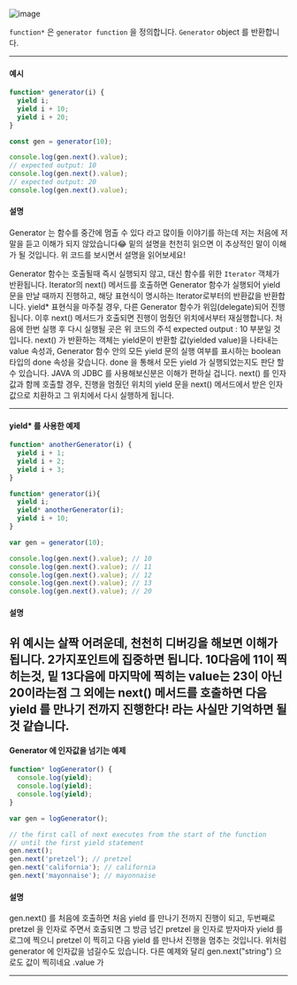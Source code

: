 ![image](https://user-images.githubusercontent.com/69495129/148337453-4cc28dc8-5dd7-4f8e-b60f-52ee49740b7d.png)

`function*` 은 `generator function` 을 정의합니다. `Generator` object 를 반환합니다. 

---

#### 예시

```javascript
function* generator(i) {
  yield i;
  yield i + 10;
  yield i + 20;
}

const gen = generator(10);

console.log(gen.next().value);
// expected output: 10
console.log(gen.next().value);
// expected output: 20
console.log(gen.next().value);
```

#### 설명

Generator 는 함수를 중간에 멈출 수 있다 라고 많이들 이야기를 하는데 저는 처음에 저말을 듣고 이해가 되지 않았습니다😂
밑의 설명을 천천히 읽으면 이 추상적인 말이 이해가 될 것입니다. 위 코드를 보시면서 설명을 읽어보세요!

Generator 함수는 호출될때 즉시 실행되지 않고, 대신 함수를 위한 `Iterator` 객체가 반환됩니다. Iterator의 next() 메서드를 호출하면 Generator 함수가 실행되어 yield 문을 만날 때까지 진행하고, 해당 표현식이 명시하는 Iterator로부터의 반환값을 반환합니다. yield* 표현식을 마주칠 경우, 다른 Generator 함수가 위임(delegate)되어 진행됩니다. 이후 next() 메서드가 호출되면 진행이 멈췄던 위치에서부터 재실행합니다. 처음에 한번 실행 후 다시 실행될 곳은 위 코드의 주석 expected output : 10 부분일 것 입니다. next() 가 반환하는 객체는 yield문이 반환할 값(yielded value)을 나타내는 value 속성과, Generator 함수 안의 모든 yield 문의 실행 여부를 표시하는 boolean 타입의 done 속성을 갖습니다. done 을 통해서 모든 yield 가 실행되었는지도 판단 할 수 있습니다. JAVA 의 JDBC 를 사용해보신분은 이해가 편하실 겁니다. next() 를 인자값과 함께 호출할 경우, 진행을 멈췄던 위치의 yield 문을  next() 메서드에서 받은 인자값으로 치환하고 그 위치에서 다시 실행하게 됩니다.

---
#### yield* 를 사용한 예제


```javascript
function* anotherGenerator(i) {
  yield i + 1;
  yield i + 2;
  yield i + 3;
}

function* generator(i){
  yield i;
  yield* anotherGenerator(i);
  yield i + 10;
}

var gen = generator(10);

console.log(gen.next().value); // 10
console.log(gen.next().value); // 11
console.log(gen.next().value); // 12
console.log(gen.next().value); // 13
console.log(gen.next().value); // 20
```

#### 설명

위 예시는 살짝 어려운데, 천천히 디버깅을 해보면 이해가 됩니다. 2가지포인트에 집중하면 됩니다. 10다음에 11이 찍히는것, 밑 13다음에 마지막에 찍히는 value는 23이 아닌 20이라는점
그 외에는 next() 메서드를 호출하면 다음 yield 를 만나기 전까지 진행한다! 라는 사실만 기억하면 될 것 같습니다.
---
#### Generator 에 인자값을 넘기는 예제

```javascript
function* logGenerator() {
  console.log(yield);
  console.log(yield);
  console.log(yield);
}

var gen = logGenerator();

// the first call of next executes from the start of the function
// until the first yield statement
gen.next();
gen.next('pretzel'); // pretzel
gen.next('california'); // california
gen.next('mayonnaise'); // mayonnaise

```

#### 설명

gen.next() 를 처음에 호출하면 처음 yield 를 만나기 전까지 진행이 되고, 두번째로 pretzel 을 인자로 주면서 호출되면 그 방금 넘긴 pretzel 을 인자로 받자마자 yield 를 로그에 찍으니 pretzel 이 찍히고 다음 yield 를 만나서 진행을 멈추는 것입니다. 위처럼 generator 에 인자값을 넘길수도 있습니다. 다른 예제와 달리  gen.next("string") 으로도 값이 찍히네요 .value 가 

---
